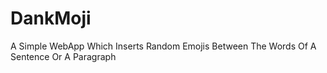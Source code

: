 # DankMoji
A Simple WebApp Which Inserts Random Emojis Between The Words Of A Sentence Or A Paragraph
